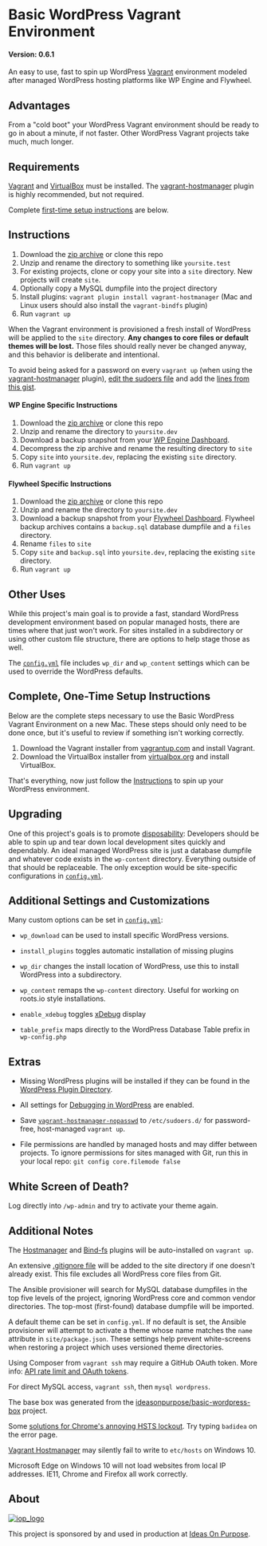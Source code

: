 # Basic WordPress Vagrant Environment

#### Version: 0.6.1

An easy to use, fast to spin up WordPress [Vagrant][] environment modeled after managed WordPress hosting platforms like WP Engine and Flywheel.

## Advantages

From a "cold boot" your WordPress Vagrant environment should be ready to go in about a minute, if not faster. Other WordPress Vagrant projects take much, much longer.

## Requirements

[Vagrant][] and [VirtualBox][] must be installed. The [vagrant-hostmanager][] plugin is highly recommended, but not required.

Complete [first-time setup instructions](#complete-one-time-setup-instructions) are below.

## Instructions

1.  Download the [zip archive](https://github.com/ideasonpurpose/basic-wordpress-vagrant/archive/master.zip) or clone this repo
2.  Unzip and rename the directory to something like `yoursite.test`
3.  For existing projects, clone or copy your site into a `site` directory. New projects will create `site`.
4.  Optionally copy a MySQL dumpfile into the project directory
5.  Install plugins: `vagrant plugin install vagrant-hostmanager` (Mac and Linux users should also install the `vagrant-bindfs` plugin)
6.  Run `vagrant up`

When the Vagrant environment is provisioned a fresh install of WordPress will be applied to the `site` directory. **Any changes to core files or default themes will be lost.** Those files should really never be changed anyway, and this behavior is deliberate and intentional.

To avoid being asked for a password on every `vagrant up` (when using the [vagrant-hostmanager][] plugin), [edit the sudoers file][visudo] and add the [ lines from this gist][sudoers].

#### WP Engine Specific Instructions

1.  Download the [zip archive](https://github.com/ideasonpurpose/basic-wordpress-vagrant/archive/master.zip) or clone this repo
2.  Unzip and rename the directory to `yoursite.dev`
3.  Download a backup snapshot from your [WP Engine Dashboard](https://my.wpengine.com).
4.  Decompress the zip archive and rename the resulting directory to `site`
5.  Copy `site` into `yoursite.dev`, replacing the existing `site` directory.
6.  Run `vagrant up`

#### Flywheel Specific Instructions

1.  Download the [zip archive](https://github.com/ideasonpurpose/basic-wordpress-vagrant/archive/master.zip) or clone this repo
2.  Unzip and rename the directory to `yoursite.dev`
3.  Download a backup snapshot from your [Flywheel Dashboard](https://app.getflywheel.com). Flywheel backup archives contains a `backup.sql` database dumpfile and a `files` directory.
4.  Rename `files` to `site`
5.  Copy `site` and `backup.sql` into `yoursite.dev`, replacing the existing `site` directory.
6.  Run `vagrant up`

## Other Uses

While this project's main goal is to provide a fast, standard WordPress development environment based on popular managed hosts, there are times where that just won't work. For sites installed in a subdirectory or using other custom file structure, there are options to help stage those as well.

The [`config.yml`][config] file includes `wp_dir` and `wp_content` settings which can be used to override the WordPress defaults.

## Complete, One-Time Setup Instructions

Below are the complete steps necessary to use the Basic WordPress Vagrant Environment on a new Mac. These steps should only need to be done once, but it's useful to review if something isn't working correctly.

1.  Download the Vagrant installer from [vagrantup.com][vagrant] and install Vagrant.
2.  Download the VirtualBox installer from [virtualbox.org][virtualbox] and install VirtualBox.

That's everything, now just follow the [Instructions](#instructions) to spin up your WordPress environment.

## Upgrading

One of this project's goals is to promote [disposability](http://12factor.net/disposability): Developers should be able to spin up and tear down local development sites quickly and dependably. An ideal managed WordPress site is just a database dumpfile and whatever code exists in the `wp-content` directory. Everything outside of that should be replaceable. The only exception would be site-specific configurations in [`config.yml`][config].

## Additional Settings and Customizations

Many custom options can be set in [`config.yml`][config]:

- `wp_download` can be used to install specific WordPress versions.

- `install_plugins` toggles automatic installation of missing plugins

- `wp_dir` changes the install location of WordPress, use this to install WordPress into a subdirectory.

- `wp_content` remaps the `wp-content` directory. Useful for working on roots.io style installations.

- `enable_xdebug` toggles [xDebug][] display

- `table_prefix` maps directly to the WordPress Database Table prefix in `wp-config.php`

## Extras

- Missing WordPress plugins will be installed if they can be found in the [WordPress Plugin Directory](https://wordpress.org/plugins/).

- All settings for [Debugging in WordPress](https://codex.wordpress.org/Debugging_in_WordPress) are enabled.

- Save [`vagrant-hostmanager-nopasswd`][sudoers] to `/etc/sudoers.d/` for password-free, host-managed `vagrant up`.

- File permissions are handled by managed hosts and may differ between projects. To ignore permissions for sites managed with Git, run this in your local repo: `git config core.filemode false`

## White Screen of Death?

Log directly into `/wp-admin` and try to activate your theme again.

## Additional Notes

The [Hostmanager][vagrant-hostmanager] and [Bind-fs](https://github.com/gael-ian/vagrant-bindfs) plugins will be auto-installed on `vagrant up`.

An extensive [.gitignore file][gitignore] will be added to the site directory if one doesn't already exist. This file excludes all WordPress core files from Git.

The Ansible provisioner will search for MySQL database dumpfiles in the top five levels of the project, ignoring WordPress core and common vendor directories. The top-most (first-found) database dumpfile will be imported.

A default theme can be set in `config.yml`. If no default is set, the Ansible provisioner will attempt to activate a theme whose name matches the `name` attribute in `site/package.json`. These settings help prevent white-screens when restoring a project which uses versioned theme directories.

Using Composer from `vagrant ssh` may require a GitHub OAuth token. More info: [API rate limit and OAuth tokens](https://github.com/composer/composer/blob/master/doc/articles/troubleshooting.md#api-rate-limit-and-oauth-tokens).

For direct MySQL access, `vagrant ssh`, then `mysql wordpress`.

The base box was generated from the [ideasonpurpose/basic-wordpress-box](https://github.com/ideasonpurpose/basic-wordpress-box) project.

Some [solutions for Chrome's annoying HSTS lockout][hsts]. Try typing `badidea` on the error page.

[Vagrant Hostmanager][vagrant-hostmanager] may silently fail to write to `etc/hosts` on Windows 10.

Microsoft Edge on Windows 10 will not load websites from local IP addresses. IE11, Chrome and Firefox all work correctly.

## About

[![iop_logo](https://avatars1.githubusercontent.com/u/2059022?s=100&v=4)][iop]

This project is sponsored by and used in production at [Ideas On Purpose][iop].

[iop]: http://ideasonpurpose.com
[vagrant]: https://www.vagrantup.com
[virtualbox]: https://www.virtualbox.org
[ansible]: http://docs.ansible.com/ansible/intro_installation.html
[homebrew]: http://brew.sh
[gitignore]: https://gist.github.com/joemaller/4f7518e0d04a82a3ca16
[vagrant-hostmanager]: https://github.com/smdahlen/vagrant-hostmanager
[config]: https://github.com/ideasonpurpose/basic-wordpress-vagrant/blob/master/config.yml
[windows]: https://github.com/ideasonpurpose/basic-wordpress-vagrant/issues/4
[sudoers]: https://gist.github.com/joemaller/41912f5d027a4adc7c14
[visudo]: http://stackoverflow.com/a/14101449
[xdebug]: https://xdebug.org/docs/
[hsts]: https://stackoverflow.com/questions/33268264/chromethe-website-uses-hsts-network-errors-this-page-will-probably-work-late
